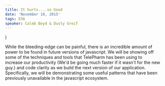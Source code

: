 ```yaml
---
title: It hurts....so Good
date: 'November 10, 2015'
tags: ES6
speaker: Caleb Boyd & Dusty Greif
---
```


)

While the bleeding-edge can be painful, there is an incredible amount of power
to be found in future versions of javascript.  We will be showing off some of
the techniques and tools that TelePharm has been using to increase our
productivity (We'd be going much faster if it wasn't for the new guy.) and code
clarity as we build the next version of our application. Specifically, we will
be demonstrating some useful patterns that have been previously unavailable in
the javascript ecosystem.
